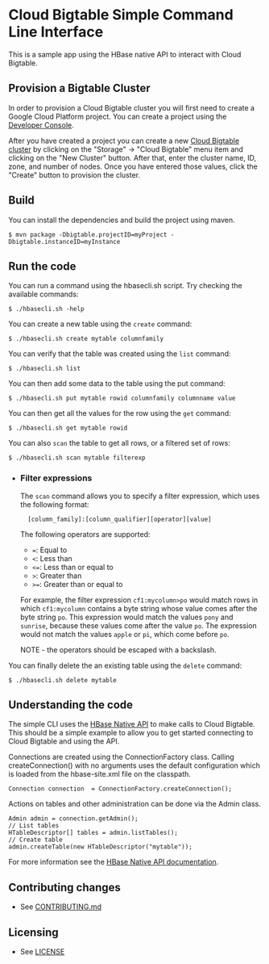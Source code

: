 # Cloud Bigtable Simple Command Line Interface

This is a sample app using the HBase native API to interact with Cloud
Bigtable.

## Provision a Bigtable Cluster

In order to provision a Cloud Bigtable cluster you will first need to create a
Google Cloud Platform project. You can create a project using the [Developer
Console](https://cloud.google.com/console).

After you have created a project you can create a new [Cloud Bigtable cluster](https://cloud.google.com/bigtable/docs/creating-cluster) by
clicking on the "Storage" -> "Cloud Bigtable" menu item and clicking on the
"New Cluster" button.  After that, enter the cluster name, ID, zone, and number
of nodes. Once you have entered those values, click the "Create" button to
provision the cluster.

## Build

You can install the dependencies and build the project using maven.

    $ mvn package -Dbigtable.projectID=myProject -Dbigtable.instanceID=myInstance

## Run the code

You can run a command using the hbasecli.sh script. Try checking the available commands:

    $ ./hbasecli.sh -help

You can create a new table using the `create` command:

    $ ./hbasecli.sh create mytable columnfamily

You can verify that the table was created using the `list` command:

    $ ./hbasecli.sh list

You can then add some data to the table using the put command:

    $ ./hbasecli.sh put mytable rowid columnfamily columnname value

You can then get all the values for the row using the `get` command:

    $ ./hbasecli.sh get mytable rowid

You can also `scan` the table to get all rows, or a filtered set of rows:

    $ ./hbasecli.sh scan mytable filterexp

- ### Filter expressions

    The `scan` command allows you to specify a filter expression, which uses the
    following format:

        [column_family]:[column_qualifier][operator][value]

    The following operators are supported:

    * `=`: Equal to
    * `<`: Less than
    * `<=`: Less than or equal to
    * `>`: Greater than
    * `>=`: Greater than or equal to

    For example, the filter expression `cf1:mycolumn>po` would match rows in which
    `cf1:mycolumn` contains a byte string whose value comes after the byte string
    `po`. This expression would match the values `pony` and `sunrise`, because these
    values come after the value `po`. The expression would not match the values
    `apple` or `pi`, which come before `po`.

    NOTE - the operators should be escaped with a backslash.

You can finally delete the an existing table using the `delete` command:

    $ ./hbasecli.sh delete mytable

## Understanding the code

The simple CLI uses the [HBase Native API](http://hbase.apache.org/book.html#hbase_apis)
to make calls to Cloud Bigtable. This should be a simple example to allow you to
get started connecting to Cloud Bigtable and using the API.

Connections are created using the ConnectionFactory class. Calling createConnection()
with no arguments uses the default configuration which is loaded from the hbase-site.xml
file on the classpath.

    Connection connection  = ConnectionFactory.createConnection();

Actions on tables and other administration can be done via the Admin class.

    Admin admin = connection.getAdmin();
    // List tables
    HTableDescriptor[] tables = admin.listTables();
    // Create table
    admin.createTable(new HTableDescriptor("mytable"));

For more information see the [HBase Native API documentation](https://hbase.apache.org/apidocs/).

## Contributing changes

* See [CONTRIBUTING.md](../../CONTRIBUTING.md)

## Licensing

* See [LICENSE](../../LICENSE)
